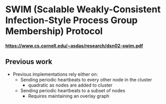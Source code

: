 # SWIM (Scalable Weakly-Consistent Infection-Style Process Group Membership) Protocol

#### https://www.cs.cornell.edu/~asdas/research/dsn02-swim.pdf

## Previous work

- Previous implementations rely either on:
  - Sending periodic heartbeats to every other node in the cluster
    - quadratic as nodes are added to cluster
  - Sending periodic heartbeats to a subset of nodes
    - Requires maintaining an overlay graph
